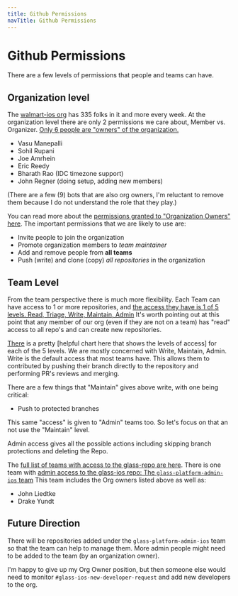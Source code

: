 ```yaml
---
title: Github Permissions
navTitle: Github Permissions
---
```


# Github Permissions

There are a few levels of permissions that people and teams can have.

## Organization level

The [walmart-ios org][ios-org] has 335 folks in it and more every week. At the organization level there are only 2 permissions we care about, Member vs. Organizer. [Only 6 people are "owners" of the organization.][current-owners]

* Vasu Manepalli
* Sohil Rupani
* Joe Amrhein
* Eric Reedy
* Bharath Rao (IDC timezone support)
* John Regner (doing setup, adding new members)

(There are a few (9) bots that are also org owners, I'm reluctant to remove them because I do not understand the role that they play.)

You can read more about the [permissions granted to "Organization Owners" here][org-owner-docs]. The important permissions that we are likely to use are: 
* Invite people to join the organization
* Promote organization members to _team maintainer_
* Add and remove people from **all teams**
* Push (write) and clone (copy) _all repositories_ in the organization

[ios-org]: https://gecgithub01.walmart.com/walmart-ios
[current-owners]: https://gecgithub01.walmart.com/orgs/walmart-ios/people?query=role%3Aowner
[org-owner-docs]: https://docs.github.com/en/organizations/managing-peoples-access-to-your-organization-with-roles/roles-in-an-organization#permissions-for-organization-roles

## Team Level

From the team perspective there is much more flexibility. Each Team can have access to 1 or more repositories, and [the access they have is 1 of 5 levels. Read, Triage, Write, Maintain, Admin][team-access] It's worth pointing out at this point that any member of our org (even if they are not on a team) has "read" access to all repo's and can create new repositories.

[There](There) is a pretty [helpful chart here that shows the levels of access] for each of the 5 levels. We are mostly concerned with Write, Maintain, Admin.  Write is the default access that most teams have. This allows them to contributed by pushing their branch directly to the repository and performing PR's reviews and merging.

There are a few things that "Maintain" gives above write, with one being
critical:
 
* Push to protected branches

This same "access" is given to "Admin" teams too. So let's focus on that an not use the "Maintain" level.

Admin access gives all the possible actions including skipping branch protections and deleting the Repo.

The [full list of teams with access to the glass-repo are here][team-list].
There is one team with [admin access to the glass-ios repo: The `glass-platform-admin-ios` team][platform-admin] This team includes the Org owners listed above as well as:
 
* John Liedtke
* Drake Yundt

## Future Direction

There will be repositories added under the `glass-platform-admin-ios` team so that the team can help to manage them. More admin people might need to be added to the team (by an organization owner).

I'm happy to give up my Org Owner position, but then someone else would need to monitor `#glass-ios-new-developer-request` and add new developers to the org.

[team-access]: https://docs.github.com/en/organizations/managing-access-to-your-organizations-repositories/repository-roles-for-an-organization#repository-roles-for-organizationsh
[team-list]: https://gecgithub01.walmart.com/walmart-ios/glass-app/settings/access
[platform-admin]: https://gecgithub01.walmart.com/orgs/walmart-ios/teams/glass-platform-admin-ios/members
